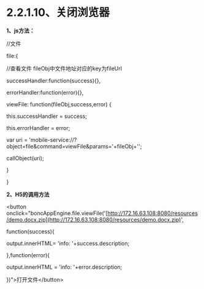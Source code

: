 # **2.2.1.10、关闭浏览器**

**1、js方法：**

//文件

file:{

//查看文件 fileObj中文件地址对应的key为fileUrl

successHandler:function\(success\){},

errorHandler:function\(error\){},

viewFile: function\(fileObj,success,error\) {

this.successHandler = success;

this.errorHandler = error;

var uri = 'mobile-service://?object=file&command=viewFile&params='+fileObj+'';

callObject\(uri\);

}

}

**2、H5的调用方法**

&lt;button onclick="boncAppEngine.file.viewFile\('[http://172.16.63.108:8080/resources/demo.docx.zip](http://172.16.63.108:8080/resources/demo.docx.zip)',

function\(success\){

output.innerHTML= 'info: '+success.description;

},function\(error\){

output.innerHTML = 'info: '+error.description;

}\)"&gt;打开文件&lt;/button&gt;

